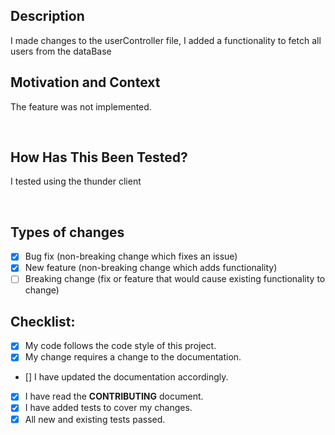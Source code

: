 ## Description

I made changes to the userController file, I added a functionality to fetch all users from the dataBase
​

## Motivation and Context

<!--- Why is this change required? What problem does it solve? -->

The feature was not implemented.

​

## How Has This Been Tested?

I tested using the thunder client

​
​

## Types of changes

<!--- What types of changes does your code introduce? Put an `x` in all the boxes that apply: -->

- [x] Bug fix (non-breaking change which fixes an issue)
- [x] New feature (non-breaking change which adds functionality)
- [ ] Breaking change (fix or feature that would cause existing functionality to change)
      ​

## Checklist:

<!--- Go over all the following points, and put an `x` in all the boxes that apply. -->
<!--- If you're unsure about any of these, don't hesitate to ask. We're here to help! -->

- [x] My code follows the code style of this project.
- [x] My change requires a change to the documentation.
- [] I have updated the documentation accordingly.
- [x] I have read the **CONTRIBUTING** document.
- [x] I have added tests to cover my changes.
- [x] All new and existing tests passed.
